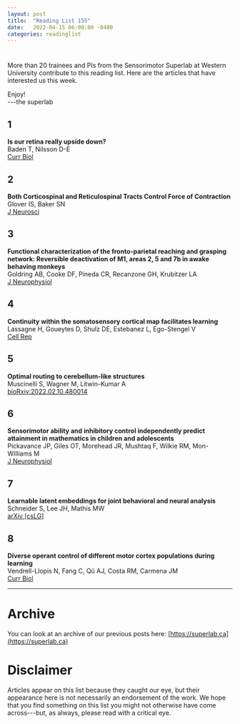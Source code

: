 ```yaml
---
layout: post
title:  "Reading List 155"
date:   2022-04-15 06:00:00 -0400
categories: readinglist
---
```


# 

More than 20 trainees and PIs from the Sensorimotor Superlab at Western University contribute to this reading list. Here are the articles that have interested us this week.

Enjoy!  
---the superlab

## 1
**Is our retina really upside down?**  
Baden T, Nilsson D-E  
[Curr Biol](https://dx.doi.org/10.1016/j.cub.2022.02.065)

## 2
**Both Corticospinal and Reticulospinal Tracts Control Force of Contraction**  
Glover IS, Baker SN  
[J Neurosci](https://dx.doi.org/10.1523/JNEUROSCI.0627-21.2022)

## 3
**Functional characterization of the fronto-parietal reaching and grasping network: Reversible deactivation of M1, areas 2, 5 and 7b in awake behaving monkeys**  
Goldring AB, Cooke DF, Pineda CR, Recanzone GH, Krubitzer LA  
[J Neurophysiol](https://dx.doi.org/10.1152/jn.00279.2021)

## 4
**Continuity within the somatosensory cortical map facilitates learning**  
Lassagne H, Goueytes D, Shulz DE, Estebanez L, Ego-Stengel V  
[Cell Rep](https://dx.doi.org/10.1016/j.celrep.2022.110617)

## 5
**Optimal routing to cerebellum-like structures**  
Muscinelli S, Wagner M, Litwin-Kumar A  
[bioRxiv:2022.02.10.480014](https://www.biorxiv.org/content/10.1101/2022.02.10.480014v2)

## 6
**Sensorimotor ability and inhibitory control independently predict attainment in mathematics in children and adolescents**  
Pickavance JP, Giles OT, Morehead JR, Mushtaq F, Wilkie RM, Mon-Williams M  
[J Neurophysiol](https://dx.doi.org/10.1152/jn.00365.2021)

## 7
**Learnable latent embeddings for joint behavioral and neural analysis**  
Schneider S, Lee JH, Mathis MW  
[arXiv [csLG]](https://arxiv.org/abs/2204.00673)

## 8
**Diverse operant control of different motor cortex populations during learning**  
Vendrell-Llopis N, Fang C, Qü AJ, Costa RM, Carmena JM  
[Curr Biol](https://dx.doi.org/10.1016/j.cub.2022.02.006)




---
# Archive
You can look at an archive of our previous posts here: [https://superlab.ca](https://superlab.ca)


# Disclaimer
Articles appear on this list because they caught our eye, but their appearance here is not necessarily an endorsement of the work. We hope that you find something on this list you might not otherwise have come across---but, as always, please read with a critical eye.

